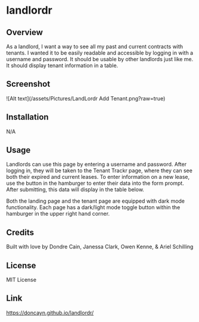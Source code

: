 # landlordr

## Overview

As a landlord, I want a way to see all my past and current contracts with tenants. I wanted it to be easily readable and accessible by logging in with a username and password. It should be usable by other landlords just like me. It should display tenant information in a table.

## Screenshot

![Alt text](/assets/Pictures/LandLordr Add Tenant.png?raw=true)

## Installation

N/A

## Usage

Landlords can use this page by entering a username and password. After logging in, they will be taken to the Tenant Trackr page, where they can see both their expired and current leases. To enter information on a new lease, use the button in the hamburger to enter their data into the form prompt. After submitting, this data will display in the table below.

Both the landing page and the tenant page are equipped with dark mode functionality. Each page has a dark/light mode toggle button within the hamburger in the upper right hand corner.

## Credits

Built with love by Dondre Cain, Janessa Clark, Owen Kenne, & Ariel Schilling

## License

MIT License

## Link

https://doncayn.github.io/landlordr/
